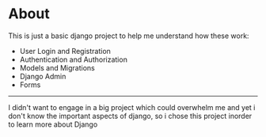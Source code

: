 # About
This is just a basic django project to help me understand how these work:
- User Login and Registration
- Authentication and Authorization
- Models and Migrations
- Django Admin
- Forms
---
I didn't want to engage in a big project which could overwhelm me and yet i don't know the important aspects of django, so i chose this project inorder to learn more about Django
